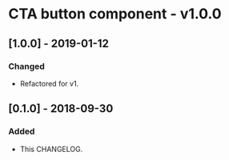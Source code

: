 # CTA button component - v1.0.0

## [1.0.0] - 2019-01-12
### Changed
- Refactored for v1.

## [0.1.0] - 2018-09-30
### Added
- This CHANGELOG.
